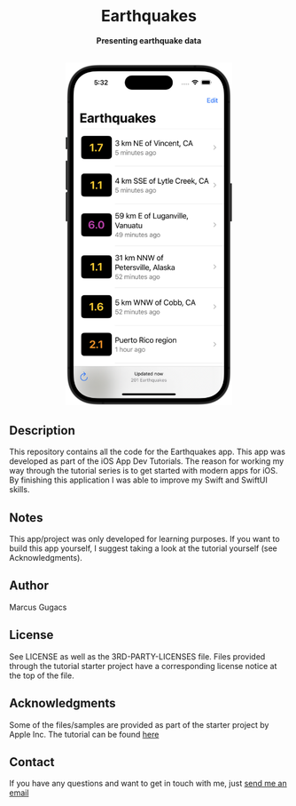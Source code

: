 <div align="center">
    <br>
    <h1>Earthquakes</h1>
    <p>
        <b>Presenting earthquake data</b>
    </p>
    <br>
    <img src="Assets/title_image.png" width="300">
    <br>
</div>

## Description

This repository contains all the code for the Earthquakes app. This app was developed as part of the iOS App Dev Tutorials.
The reason for working my way through the tutorial series is to get started with modern apps for iOS.
By finishing this application I was able to improve my Swift and SwiftUI skills.

## Notes
This app/project was only developed for learning purposes. If you want to build this app yourself, I suggest taking a look at the tutorial yourself (see Acknowledgments).

## Author
Marcus Gugacs

## License
See LICENSE as well as the 3RD-PARTY-LICENSES file.
Files provided through the tutorial starter project have a corresponding license notice at the top of the file. 

## Acknowledgments
Some of the files/samples are provided as part of the starter project by Apple Inc.
The tutorial can be found [here](https://developer.apple.com/tutorials/app-dev-training)

## Contact
If you have any questions and want to get in touch with me, just [send me an email](mailto:iimpaq@proton.me)
